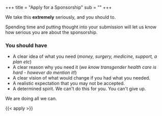 +++
title = "Apply for a Sponsorship"
sub = ""
+++

We take this **extremely** seriously, and you should to.

Spending time and putting thought into your submission will let us know how serious you are about the sponsorship.

### You should have

 - A clear idea of what you need (_money, surgery, medicine, support, a plan etc_)
 - A clear reason why you need it (_we know transgender health care is hard - however do mention it!_)
 - A clear vision of what would change if you had what you needed.
 - A realistic expectation that you may not be accepted.
 - A determined spirit. We can't do this for you. You can't give up.

We are doing all we can. 

{{< apply >}}
